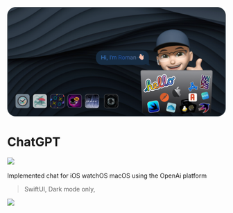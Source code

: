 <img src="images/github.png">

# ChatGPT

<a href="https://apps.apple.com/us/app/id1528701640"><img src="https://www.atrinh.com/list/images/download.svg" width="120"></a>

Implemented chat for iOS watchOS macOS using the OpenAi platform

> SwiftUI, Dark mode only, 

<img src="images/ChatGPT.png">
